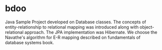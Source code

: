 # bdoo
Java Sample Project developed on Database classes. The concepts of entity-relationship to relational mapping was introduced along with object-relational approach. The JPA implementation was Hibernate. We choose the Navathe's algorithm for E-R mapping described on fundamentals of database systems book.
